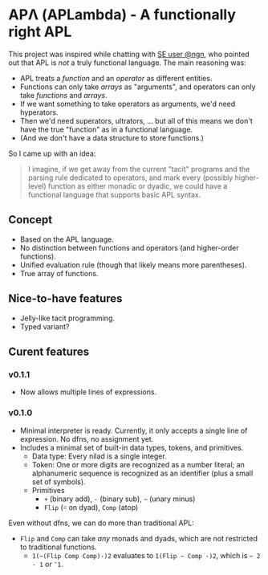 # APΛ (APLambda) - A functionally right APL

This project was inspired while chatting with [SE user @ngn](https://codegolf.stackexchange.com/users/24908/ngn), who pointed out that APL is *not* a truly functional language. The main reasoning was:

* APL treats a *function* and an *operator* as different entities.
* Functions can only take *arrays* as "arguments", and operators can only take *functions* and *arrays*.
* If we want something to take operators as arguments, we'd need hyperators.
* Then we'd need superators, ultrators, ... but all of this means we don't have the true "function" as in a functional language.
* (And we don't have a data structure to store functions.)

So I came up with an idea:

> I imagine, if we get away from the current "tacit" programs and the parsing rule dedicated to operators, and mark every (possibly higher-level) function as either monadic or dyadic, we could have a functional language that supports basic APL syntax.

## Concept

* Based on the APL language.
* No distinction between functions and operators (and higher-order functions).
* Unified evaluation rule (though that likely means more parentheses).
* True array of functions.

## Nice-to-have features

* Jelly-like tacit programming.
* Typed variant?

## Curent features

### v0.1.1

* Now allows multiple lines of expressions.

### v0.1.0

* Minimal interpreter is ready. Currently, it only accepts a single line of expression. No dfns, no assignment yet.
* Includes a minimal set of built-in data types, tokens, and primitives.
  * Data type: Every nilad is a single integer.
  * Token: One or more digits are recognized as a number literal; an alphanumeric sequence is recognized as an identifier (plus a small set of symbols).
  * Primitives
    * `+` (binary add), `-` (binary sub), `~` (unary minus)
    * `Flip` (`⍨` on dyad), `Comp` (atop)

Even without dfns, we can do more than traditional APL:

* `Flip` and `Comp` can take *any* monads and dyads, which are not restricted to traditional functions.
  * `1(~(Flip Comp Comp)-)2` evaluates to `1(Flip ~ Comp -)2`, which is `~ 2 - 1` or `¯1`.
